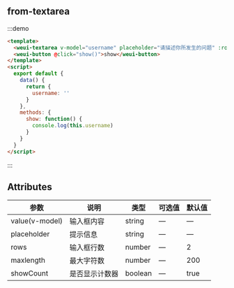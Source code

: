 ## from-textarea

:::demo

```html
<template>
  <weui-textarea v-model="username" placeholder="请描述你所发生的问题" :rows="3" :maxlength="10"></weui-textarea>
  <weui-button @click="show()">show</weui-button>
</template>
<script>
  export default {
    data() {
      return {
        username: ''
      }
    },
    methods: {
      show: function() {
        console.log(this.username)
      }
    }
  }
</script>
```

:::

## Attributes

| 参数           | 说明           | 类型    | 可选值 | 默认值 |
| -------------- | -------------- | ------- | ------ | ------ |
| value(v-model) | 输入框内容     | string  | —      | —      |
| placeholder    | 提示信息       | string  | —      | —      |
| rows           | 输入框行数     | number  | —      | 2      |
| maxlength      | 最大字符数     | number  | —      | 200    |
| showCount      | 是否显示计数器 | boolean | —      | true   |